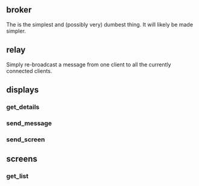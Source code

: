broker
--

The is the simplest and (possibly very) dumbest thing. It will likely be made simpler.

## relay

Simply re-broadcast a message from one client to all the currently connected clients.

## displays

### get_details

### send_message

### send_screen

## screens

### get_list
